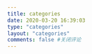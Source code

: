 ```yaml
---
title: categories
date: 2020-03-20 16:39:03
type: "categories"
layout: "categories"
comments: false #关闭评论
---
```


